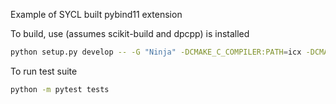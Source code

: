 Example of SYCL built pybind11 extension

To build, use (assumes scikit-build and dpcpp) is installed

```sh
python setup.py develop -- -G "Ninja" -DCMAKE_C_COMPILER:PATH=icx -DCMAKE_CXX_COMPILER:PATH=icpx -DTBB_LIBRARY_DIR=$CONDA_PREFIX/lib -DMKL_LIBRARY_DIR=${CONDA_PREFIX}/lib -DMKL_INCLUDE_DIR=${CONDA_PREFIX}/include -DTBB_INCLUDE_DIR=${CONDA_PREFIX}/include
```

To run test suite

```sh
python -m pytest tests
```
